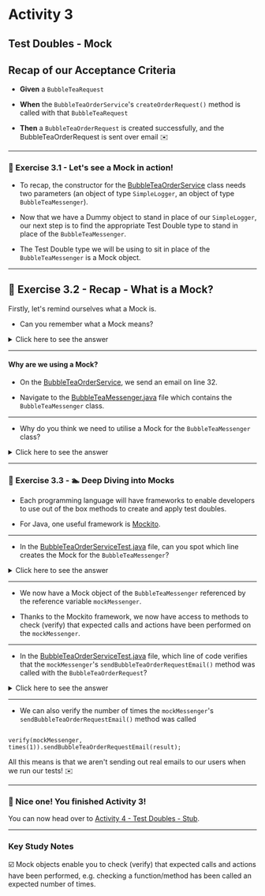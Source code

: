 # Activity 3

## Test Doubles - Mock

## Recap of our Acceptance Criteria

- **Given** a `BubbleTeaRequest`
  

- **When** the `BubbleTeaOrderService`'s `createOrderRequest()` method is called with that `BubbleTeaRequest`


- **Then** a `BubbleTeaOrderRequest` is created successfully, and the BubbleTeaOrderRequest is sent over email ✉️

---

### 🔎 Exercise 3.1 - Let's see a Mock in action!

- To recap, the constructor for the [BubbleTeaOrderService](../src/main/java/com/techreturners/bubbleteaordersystem/service/BubbleTeaOrderService.java)
  class needs two parameters (an object of type `SimpleLogger`, an object of type `BubbleTeaMessenger`).
  

- Now that we have a Dummy object to stand in place of our `SimpleLogger`, our next step is to find the appropriate
  Test Double type to stand in place of the `BubbleTeaMessenger`.
  
- The Test Double type we will be using to sit in place of the `BubbleTeaMessenger` is a Mock object.

---

## 🔎 Exercise 3.2 - Recap - What is a Mock?

Firstly, let's remind ourselves what a Mock is.

- Can you remember what a Mock means?

<details>
<summary>Click here to see the answer</summary>
<pre>

Mock objects enable you to check (verify) that expected calls and actions have been performed, 
e.g. checking a function/method has been called an expected number of times.

</pre>
</details>

---

#### Why are we using a Mock?

- On the [BubbleTeaOrderService](../src/main/java/com/techreturners/bubbleteaordersystem/service/BubbleTeaOrderService.java),
we send an email on line 32.


- Navigate to the [BubbleTeaMessenger.java](../src/main/java/com/techreturners/bubbleteaordersystem/service/BubbleTeaMessenger.java) file
which contains the `BubbleTeaMessenger` class.
  
---

- Why do you think we need to utilise a Mock for the `BubbleTeaMessenger` class?

<details>
<summary>Click here to see the answer</summary>
<pre>

- The `sendBubbleTeaOrderRequestEmail` method on line 14 doesn't return anything.

- The `sendBubbleTeaOrderRequestEmail()` method is a command type method.
  
- A Command is a word used to describe methods that don’t have a return value, but they perform an action which changes a system’s state.
  
- There is no way to test if the method worked as expected if nothing is being returned from it.
  
- Also, we don't really want to use the actual `BubbleTeaMessenger` in our unit tests, since we don't
want to be sending actual emails everytime we run our tests.
  
- This is why we can use Mock objects.

</pre>
</details>

---

### 🔎 Exercise 3.3 - 🏊 Deep Diving into Mocks

- Each programming language will have frameworks to enable developers to use out of the box methods to create
  and apply test doubles.
  

- For Java, one useful framework is [Mockito](https://site.mockito.org/).
  
---

- In the [BubbleTeaOrderServiceTest.java](../src/test/java/BubbleTeaOrderServiceTest.java) file, can you spot which line
creates the Mock for the `BubbleTeaMessenger`?
  
<details>
<summary>Click here to see the answer</summary>
<pre>

//BubbleTeaOrderServiceTest - Line 25

mockMessenger = mock(BubbleTeaMessenger.class);

</pre>
</details>

---

- We now have a Mock object of the `BubbleTeaMessenger` referenced by the reference variable `mockMessenger`.
  

- Thanks to the Mockito framework, we now have access to methods to check (verify) that expected calls and actions have 
  been performed on the `mockMessenger`.

---

- In the [BubbleTeaOrderServiceTest.java](../src/test/java/BubbleTeaOrderServiceTest.java) file, which line of code
verifies that the `mockMessenger`'s `sendBubbleTeaOrderRequestEmail()` method was called with the `BubbleTeaOrderRequest`?
  
<details>
<summary>Click here to see the answer</summary>
<pre>

// Line 53
verify(mockMessenger).sendBubbleTeaOrderRequestEmail(result);

</pre>
</details>

---

- We can also verify the number of times the `mockMessenger`'s `sendBubbleTeaOrderRequestEmail()` method was called
  
```

verify(mockMessenger, times(1)).sendBubbleTeaOrderRequestEmail(result);

```

All this means is that we aren't sending out real emails to our users when we run our tests! ✉️

---
### 🥳 Nice one! You finished Activity 3!

You can now head over to [Activity 4 - Test Doubles - Stub](activity_4.md).

---

### Key Study Notes

☑️ Mock objects enable you to check (verify) that expected calls and actions have been performed,
e.g. checking a function/method has been called an expected number of times.
